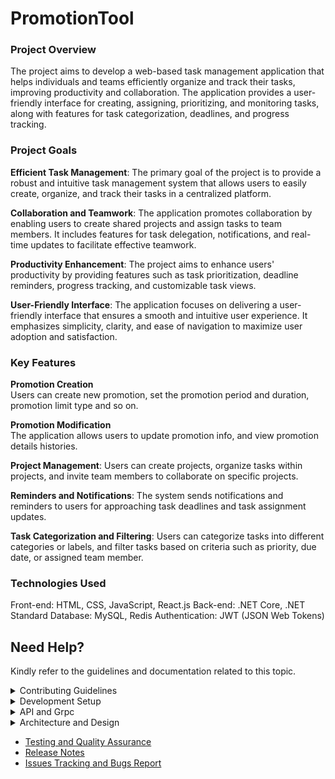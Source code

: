 # PromotionTool
### Project Overview  
The project aims to develop a web-based task management application that helps individuals and teams efficiently organize and track their tasks, improving productivity and collaboration. The application provides a user-friendly interface for creating, assigning, prioritizing, and monitoring tasks, along with features for task categorization, deadlines, and progress tracking.

### Project Goals  
**Efficient Task Management**: The primary goal of the project is to provide a robust and intuitive task management system that allows users to easily create, organize, and track their tasks in a centralized platform.

**Collaboration and Teamwork**: The application promotes collaboration by enabling users to create shared projects and assign tasks to team members. It includes features for task delegation, notifications, and real-time updates to facilitate effective teamwork.

**Productivity Enhancement**: The project aims to enhance users' productivity by providing features such as task prioritization, deadline reminders, progress tracking, and customizable task views.

**User-Friendly Interface**: The application focuses on delivering a user-friendly interface that ensures a smooth and intuitive user experience. It emphasizes simplicity, clarity, and ease of navigation to maximize user adoption and satisfaction.

### Key Features
**Promotion Creation**  
Users can create new promotion, set the promotion period and duration, promotion limit type and so on.

**Promotion Modification**  
The application allows users to update promotion info, and view promotion details histories.

**Project Management**: Users can create projects, organize tasks within projects, and invite team members to collaborate on specific projects.

**Reminders and Notifications**: The system sends notifications and reminders to users for approaching task deadlines and task assignment updates.

**Task Categorization and Filtering**: Users can categorize tasks into different categories or labels, and filter tasks based on criteria such as priority, due date, or assigned team member.

### Technologies Used
Front-end: HTML, CSS, JavaScript, React.js
Back-end: .NET Core, .NET Standard
Database: MySQL, Redis
Authentication: JWT (JSON Web Tokens)


## Need Help?
Kindly refer to the guidelines and documentation related to this topic.
<details><summary> Contributing Guidelines </summary>

  - [Question or Problem](./src/contributing-guildelines.md#question)
  - [Issues and Bugs](./src/contributing-guildelines.md#issue)
  - [Feature Requests](./src/contributing-guildelines.md#feature)
  - [Submmiting a Pull Request](./src/contributing-guildelines.md#pullrequest)
  - [Contributor License Agreement](./src/contributing-guildelines.md#cla)

</details>
<details><summary> Development Setup </summary>

  - [Prerequisites](./src/dev-setup.md#prerequisites)
  - [Installation](./src/dev-setup.md#installation)
  - [Database Setup](./src/dev-setup.md#database-setup)
  - [Common Setup Issue](./src/dev-setup.md#failed-to-build-project)
  - [Contributing](./src/dev-setup.md#contributing)

</details>
<details><summary> API and Grpc </summary>

  - [API Endpoints](./src/api-interfaces.md#api-endpoints)
  - [Grpc](./src/api-interfaces.md#grpc-services)
  - [Management Grpc](./src/api-interfaces.md#management-grpc-services)

</details>
<details><summary> Architecture and Design </summary>

  - [Coding Architecture](./src/architecture-design.md#coding-architecture)
  - [Folder Structure](./src/architecture-design.md#folder-structure)
  - [Design Pattern](./src/architecture-design.md#design-patterns)

</details>

- [Testing and Quality Assurance](./src/unit-testing.md)
- [Release Notes](https://github.com/CLPeh/promotion-tool-example/releases)
- [Issues Tracking and Bugs Report](./src/bug-report.md)
